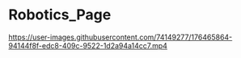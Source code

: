 # Robotics_Page

https://user-images.githubusercontent.com/74149277/176465864-94144f8f-edc8-409c-9522-1d2a94a14cc7.mp4


